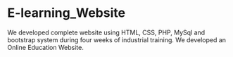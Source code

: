 # E-learning_Website
We developed complete website using HTML, CSS, PHP, MySql and  bootstrap system during four weeks of industrial training. We developed an Online Education Website.
